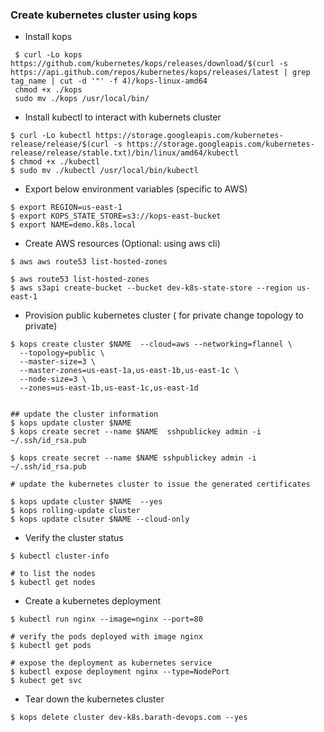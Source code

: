 

### Create kubernetes cluster using kops


- Install kops
```
 $ curl -Lo kops https://github.com/kubernetes/kops/releases/download/$(curl -s https://api.github.com/repos/kubernetes/kops/releases/latest | grep tag_name | cut -d '"' -f 4)/kops-linux-amd64
 chmod +x ./kops
 sudo mv ./kops /usr/local/bin/
```

- Install kubectl to interact with kubernets cluster
```
$ curl -Lo kubectl https://storage.googleapis.com/kubernetes-release/release/$(curl -s https://storage.googleapis.com/kubernetes-release/release/stable.txt)/bin/linux/amd64/kubectl
$ chmod +x ./kubectl
$ sudo mv ./kubectl /usr/local/bin/kubectl
```

- Export below environment variables (specific to AWS)

```
$ export REGION=us-east-1
$ export KOPS_STATE_STORE=s3://kops-east-bucket
$ export NAME=demo.k8s.local
```

- Create AWS resources (Optional: using aws cli)

```
$ aws aws route53 list-hosted-zones

$ aws route53 list-hosted-zones
$ aws s3api create-bucket --bucket dev-k8s-state-store --region us-east-1
```

- Provision public kubernetes cluster ( for private change topology to private)

```
$ kops create cluster $NAME  --cloud=aws --networking=flannel \
  --topology=public \
  --master-size=3 \
  --master-zones=us-east-1a,us-east-1b,us-east-1c \
  --node-size=3 \
  --zones=us-east-1b,us-east-1c,us-east-1d


## update the cluster information
$ kops update cluster $NAME 
$ kops create secret --name $NAME  sshpublickey admin -i ~/.ssh/id_rsa.pub

$ kops create secret --name $NAME sshpublickey admin -i ~/.ssh/id_rsa.pub

# update the kubernetes cluster to issue the generated certificates

$ kops update cluster $NAME  --yes
$ kops rolling-update cluster
$ kops update clsuter $NAME --cloud-only
```
- Verify the cluster status

```
$ kubectl cluster-info

# to list the nodes
$ kubectl get nodes
```

- Create a kubernetes deployment

```
$ kubectl run nginx --image=nginx --port=80

# verify the pods deployed with image nginx
$ kubectl get pods

# expose the deployment as kubernetes service
$ kubectl expose deployment nginx --type=NodePort
$ kubect get svc
```

- Tear down the kubernetes cluster
```
$ kops delete cluster dev-k8s.barath-devops.com --yes
```
